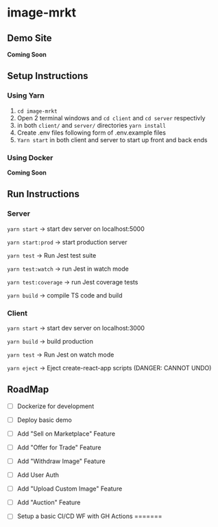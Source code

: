 # image-mrkt


## Demo Site

__Coming Soon__

## Setup Instructions

### Using Yarn

1. `cd image-mrkt`
2.  Open 2 terminal windows and `cd client` and `cd server` respectivly
3.  in both `client/` and `server/` directories `yarn install`
4.  Create .env files following form of .env.example files
5. `Yarn start` in both client and server to start up front and back ends

### Using Docker

__Coming Soon__

## Run Instructions

### Server

`yarn start` -> start dev server on localhost:5000

`yarn start:prod` -> start production server

`yarn test` -> Run Jest test suite

`yarn test:watch` -> run Jest in watch mode

`yarn test:coverage` -> run Jest coverage tests

`yarn build` -> compile TS code and build

### Client

`yarn start` -> start dev server on localhost:3000

`yarn build` -> build production

`yarn test` -> Run Jest on watch mode

`yarn eject` -> Eject create-react-app scripts (DANGER: CANNOT UNDO)

## RoadMap

- [ ] Dockerize for development
- [ ] Deploy basic demo 
- [ ] Add "Sell on Marketplace" Feature
- [ ] Add "Offer for Trade" Feature
- [ ] Add "Withdraw Image" Feature
- [ ] Add User Auth
- [ ] Add "Upload Custom Image" Feature
- [ ] Add "Auction" Feature
- [ ] Setup a basic CI/CD WF with GH Actions
=======


